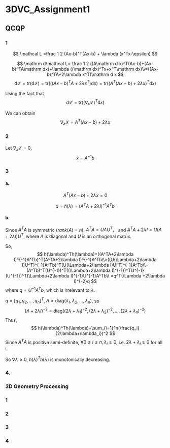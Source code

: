 # 3DVC_Assignment1

## QCQP

### 1

$$
\mathcal L =\frac 1 2 (Ax-b)^T(Ax-b) + \lambda (x^Tx-\epsilon)
$$


$$
\mathrm d\mathcal L= \frac 1 2 ((A\mathrm d x)^T(Ax-b)+(Ax-b)^TA\mathrm dx)+\lambda ((\mathrm dx)^Tx+x^T\mathrm dx)\\=((Ax-b)^TA+2\lambda x^T)\mathrm d x
$$
$$
\mathrm d \mathcal L = \mathrm{tr}(\mathrm d\mathcal L)=\mathrm{tr}(((Ax-b)^TA+2\lambda x^T)\mathrm d x)=\mathrm{tr}((A^T(Ax-b)+2\lambda x)^T\mathrm d x)
$$



Using the fact that
$$
\mathrm d\mathcal L=\mathrm {tr}((\nabla_x\mathcal L)^T\mathrm dx)
$$

We can obtain
$$
\nabla_x\mathcal L=A^T(Ax-b)+2\lambda x
$$

### 2

Let $\nabla_x\mathcal L=0$, 
$$
x=A^{-1}b
$$

### 3

#### a.

$$
A^T(Ax-b)+2\lambda x=0
$$

$$
x=h(\lambda)=(A^TA+2\lambda I)^{-1}A^Tb
$$

#### b.

Since $A^TA$ is symmetric ($rank(A)=n$), $A^TA=U\Lambda U^T$， and $A^TA+2\lambda I=U(\Lambda+2\lambda I)U^T$, where $\Lambda$ is diagonal and $U$ is an orthogonal matrix.

So, 
$$
h(\lambda)^Th(\lambda)=((A^TA+2\lambda I)^{-1}A^Tb)^T(A^TA+2\lambda I)^{-1}A^Tb\\=((U(\Lambda+2\lambda I)U^T)^{-1}A^Tb)^T(U(\Lambda+2\lambda I)U^T)^{-1}A^Tb\\=(A^Tb)^T(U^{-1})^T((\Lambda+2\lambda I)^{-1})^TU^{-1}(U^{-1})^T(\Lambda+2\lambda I)^{-1}U^{-1}A^Tb\\
=q^T(\Lambda +2\lambda I)^{-2}q
$$
where $q=U^{-1}A^Tb$, which is irrelevant to $\lambda$.

$q=[q_1,q_2,\dots,q_n]^T$, $\Lambda=\mathrm{diag}(\lambda_1,\lambda_2,\dots,\lambda_n)$, so 
$$
(\Lambda+2\lambda I)^{-2}=\mathrm{diag}({(2\lambda+\lambda_1)^{-2}},{(2\lambda+\lambda_2)^{-2}},\dots,{(2\lambda+\lambda_n)^{-2}})
$$
Thus,
$$
h(\lambda)^Th(\lambda)=\sum_{i=1}^n(\frac{q_i}{2\lambda+\lambda_i})^2
$$
Since $A^TA$ is positive semi-definite, $\forall 0\leq i\leq n,  \lambda_i\geq0$, i.e. $2\lambda + \lambda_i \geq 0$ for all i.

So $\forall \lambda \geq 0$, $h(\lambda)^Th(\lambda)$ is monotonically decreasing.

### 4.



### 3D Geometry Processing

### 1



### 2





### 3







### 4

